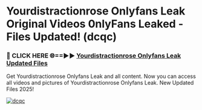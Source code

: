# Yourdistractionrose Onlyfans Leak Original Videos 0nlyFans Leaked - Files Updated! (dcqc)

<h3>🔴 CLICK HERE 🌐==►► <a href="https://tinyurl.com/ms9xzufz" rel="nofollow">Yourdistractionrose Onlyfans Leak Updated Files</a></h3>

Get Yourdistractionrose Onlyfans Leak and all content. Now you can access all videos and pictures of Yourdistractionrose Onlyfans Leak. New Updated Files 2025!

[![dcqc](https://i.imgur.com/ppqm5kG.gif)](https://tinyurl.com/ms9xzufz)
